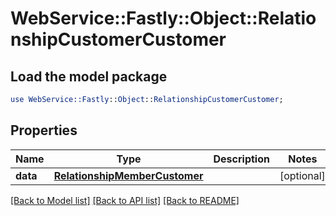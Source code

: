 # WebService::Fastly::Object::RelationshipCustomerCustomer

## Load the model package
```perl
use WebService::Fastly::Object::RelationshipCustomerCustomer;
```

## Properties
Name | Type | Description | Notes
------------ | ------------- | ------------- | -------------
**data** | [**RelationshipMemberCustomer**](RelationshipMemberCustomer.md) |  | [optional] 

[[Back to Model list]](../README.md#documentation-for-models) [[Back to API list]](../README.md#documentation-for-api-endpoints) [[Back to README]](../README.md)


